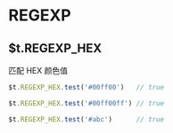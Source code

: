 # REGEXP

## $t.REGEXP_HEX

匹配 HEX 颜色值

```javascript
$t.REGEXP_HEX.test('#00ff00')   // true

$t.REGEXP_HEX.test('#00ff00ff') // true

$t.REGEXP_HEX.test('#abc')      // true

```
